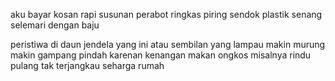 aku bayar kosan
rapi susunan perabot ringkas
piring sendok plastik
senang selemari dengan baju

peristiwa di daun jendela 
yang ini atau sembilan yang lampau
makin murung makin gampang pindah
karenan kenangan makan ongkos 
misalnya rindu pulang
tak terjangkau seharga rumah